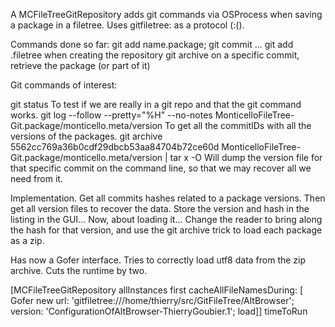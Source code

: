 A MCFileTreeGitRepository adds git commands via OSProcess when saving a package in a filetree.
Uses gitfiletree: as a protocol (:().

Commands done so far:
git add name.package; git commit ...
git add .filetree
	when creating the repository
git archive
	on a specific commit, retrieve the package (or part of it)

Git commands of interest:

git status
	To test if we are really in a git repo and that the git command works.
git log --follow --pretty="%H" --no-notes MonticelloFileTree-Git.package/monticello.meta/version
	To get all the commitIDs with all the versions of the packages.
git archive 5562cc769a36b0cdf29dbcb53aa84704b72ce60d MonticelloFileTree-Git.package/monticello.meta/version | tar x -O
	Will dump the version file for that specific commit on the command line, so that we may recover all we need from it.
	
Implementation. Get all commits hashes related to a package versions. Then get all version files to recover the data. Store the version and hash in the listing in the GUI... Now, about loading it... Change the reader to bring along the hash for that version, and use the git archive trick to load each package as a zip.

Has now a Gofer interface. Tries to correctly load utf8 data from the zip archive. Cuts the runtime by two.

[MCFileTreeGitRepository allInstances first cacheAllFileNamesDuring: [  Gofer new url: 'gitfiletree:///home/thierry/src/GitFileTree/AltBrowser'; version: 'ConfigurationOfAltBrowser-ThierryGoubier.1'; load]] timeToRun
